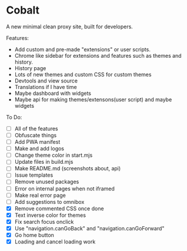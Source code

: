 # Cobalt
A new minimal clean proxy site, built for developers.

Features:
- Add custom and pre-made "extensions" or user scripts.
- Chrome like sidebar for extensions and features such as themes and history.
- History page
- Lots of new themes and custom CSS for custom themes
- Devtools and view source
- Translations if I have time
- Maybe dashboard with widgets
- Maybe api for making themes/extensons(user script) and maybe widgets

To Do:
- [ ] All of the features
- [ ] Obfuscate things
- [ ] Add PWA manifest
- [ ] Make and add logos
- [ ] Change theme color in start.mjs
- [ ] Update files in build.mjs
- [ ] Make README.md (screenshots about, api)
- [ ] Issue templates
- [ ] Remove unused packages
- [ ] Error on internal pages when not iframed
- [ ] Make real error page
- [ ] Add suggestions to omnibox
- [x] Remove commented CSS once done
- [x] Text inverse color for themes
- [x] Fix search focus onclick
- [x] Use "navigation.canGoBack" and "navigation.canGoForward"
- [x] Go home button
- [x] Loading and cancel loading work